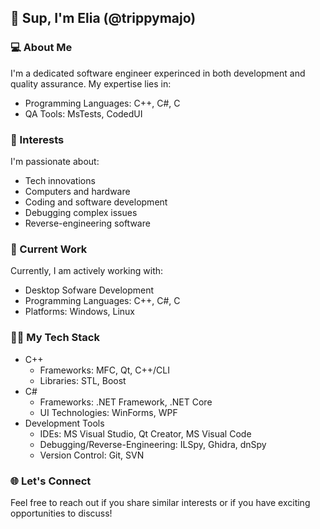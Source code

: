## 👋 Sup, I'm Elia (@trippymajo)
### 💻 About Me
I'm a dedicated software engineer experinced in both development and quality assurance. My expertise lies in:
* Programming Languages: C++, C#, C
* QA Tools: MsTests, CodedUI

### 👀 Interests
I'm passionate about:
* Tech innovations
* Computers and hardware
* Coding and software development
* Debugging complex issues
* Reverse-engineering software

### 💼 Current Work
Currently, I am actively working with:
* Desktop Sofware Development
* Programming Languages: C++, C#, C
* Platforms: Windows, Linux

### 👩‍💻 My Tech Stack
* C++
    * Frameworks: MFC, Qt, C++/CLI
    * Libraries: STL, Boost
* C#
    * Frameworks: .NET Framework, .NET Core
    * UI Technologies: WinForms, WPF
* Development Tools
    * IDEs: MS Visual Studio, Qt Creator, MS Visual Code
    * Debugging/Reverse-Engineering: ILSpy, Ghidra, dnSpy
    * Version Control: Git, SVN

### 🌐 Let's Connect
Feel free to reach out if you share similar interests or if you have exciting opportunities to discuss!
